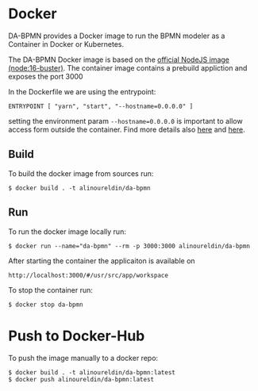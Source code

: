 # Docker

DA-BPMN provides a Docker image to run the BPMN modeler as a Container in Docker or Kubernetes. 

The DA-BPMN Docker image is based on the [official NodeJS image (node:16-buster)](https://hub.docker.com/_/node). The container image contains a prebuild appliction and exposes the port 3000

In the Dockerfile we are using the entrypoint:

	ENTRYPOINT [ "yarn", "start", "--hostname=0.0.0.0" ]

setting the environment param `--hostname=0.0.0.0` is important to allow access form outside the container. Find more details also [here](https://dev.to/hagevvashi/don-t-forget-to-give-host-0-0-0-0-to-the-startup-option-of-webpack-dev-server-using-docker-1483) and [here](https://github.com/theia-ide/theia-apps/tree/master/theia-cpp-docker). 

## Build

To build the docker image from sources run:

	$ docker build . -t alinoureldin/da-bpmn

	
## Run

To run the docker image locally run:

	$ docker run --name="da-bpmn" --rm -p 3000:3000 alinoureldin/da-bpmn
      
After starting the container the applicaiton is available on 

	http://localhost:3000/#/usr/src/app/workspace
	      
To stop the container run:

	$ docker stop da-bpmn

	
# Push to Docker-Hub

To push the image manually to a docker repo:

	$ docker build . -t alinoureldin/da-bpmn:latest
	$ docker push alinoureldin/da-bpmn:latest

